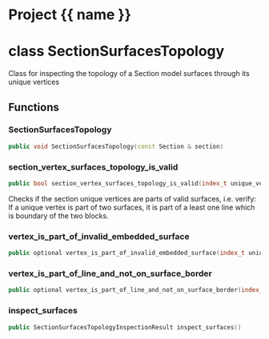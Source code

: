 <script setup>
import {useRoute} from 'vitepress'
const {path} = useRoute()
const tokens = path.split('/')
const words = tokens[2].split('-');
for (let i = 0; i < words.length; i++) {
    words[i] = words[i].charAt(0).toUpperCase() + words[i].slice(1);
    words[i] = words[i].replace('geode', 'Geode')
}
const name = words.join('-');
</script>
# Project {{ name }}

# class SectionSurfacesTopology


 Class for inspecting the topology of a Section model surfaces through its unique vertices



## Functions

### SectionSurfacesTopology

```cpp
public void SectionSurfacesTopology(const Section & section)
```


### section_vertex_surfaces_topology_is_valid

```cpp
public bool section_vertex_surfaces_topology_is_valid(index_t unique_vertex_index)
```


 Checks if the section unique vertices are parts of valid surfaces, i.e. verify: If a unique vertex is part of two surfaces, it is part of a least one line which is boundary of the two blocks.

### vertex_is_part_of_invalid_embedded_surface

```cpp
public optional vertex_is_part_of_invalid_embedded_surface(index_t unique_vertex_index)
```


### vertex_is_part_of_line_and_not_on_surface_border

```cpp
public optional vertex_is_part_of_line_and_not_on_surface_border(index_t unique_vertex_index)
```


### inspect_surfaces

```cpp
public SectionSurfacesTopologyInspectionResult inspect_surfaces()
```




